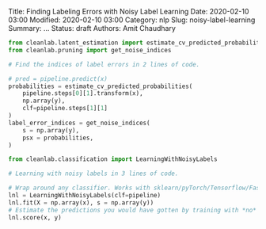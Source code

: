 Title: Finding Labeling Errors with Noisy Label Learning
Date: 2020-02-10 03:00
Modified: 2020-02-10 03:00
Category: nlp
Slug: noisy-label-learning
Summary: ...
Status: draft
Authors: Amit Chaudhary


```python
from cleanlab.latent_estimation import estimate_cv_predicted_probabilities
from cleanlab.pruning import get_noise_indices

# Find the indices of label errors in 2 lines of code.

# pred = pipeline.predict(x)
probabilities = estimate_cv_predicted_probabilities(
    pipeline.steps[0][1].transform(x), 
    np.array(y), 
    clf=pipeline.steps[1][1]
)
label_error_indices = get_noise_indices(
    s = np.array(y), 
    psx = probabilities, 
)
```

```python
from cleanlab.classification import LearningWithNoisyLabels

# Learning with noisy labels in 3 lines of code.

# Wrap around any classifier. Works with sklearn/pyTorch/Tensorflow/FastText/etc.
lnl = LearningWithNoisyLabels(clf=pipeline)
lnl.fit(X = np.array(x), s = np.array(y))
# Estimate the predictions you would have gotten by training with *no* label errors.
lnl.score(x, y)
```